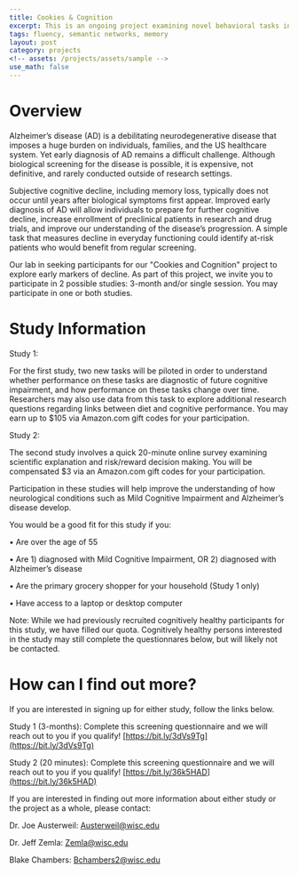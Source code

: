 ```yaml
---
title: Cookies & Cognition
excerpt: This is an ongoing project examining novel behavioral tasks in an aging population
tags: fluency, semantic networks, memory
layout: post
category: projects
<!-- assets: /projects/assets/sample -->
use_math: false
---
```


# Overview

 Alzheimer’s disease (AD) is a debilitating neurodegenerative disease that imposes a huge burden on individuals, families, and the US healthcare system. Yet early diagnosis of AD remains a difficult challenge. Although biological screening for the disease is possible, it is expensive, not definitive, and rarely conducted outside of research settings.

 Subjective cognitive decline, including memory loss, typically does not occur until years after biological symptoms first appear. Improved early diagnosis of AD will allow individuals to prepare for further cognitive decline, increase enrollment of preclinical patients in research and drug trials, and improve our understanding of the disease’s progression. A simple task that measures decline in everyday functioning could identify at-risk patients who would benefit from regular screening. 

 Our lab in seeking participants for our "Cookies and Cognition" project to explore early markers of decline. As part of this project, we invite you to participate in 2 possible studies: 3-month and/or single session. You may participate in one or both studies. 

# Study Information

Study 1: 

For the first study, two new tasks will be piloted in order to understand whether performance on these tasks are diagnostic of future cognitive impairment, and how performance on these tasks change over time. Researchers may also use data from this task to explore additional research questions regarding links between diet and cognitive performance. You may earn up to $105 via Amazon.com gift codes for your participation.

Study 2: 

The second study involves a quick 20-minute online survey examining scientific explanation and risk/reward decision making. You will be compensated $3 via an Amazon.com gift codes for your participation.

Participation in these studies will help improve the understanding of how neurological conditions such as Mild Cognitive Impairment and Alzheimer’s disease develop.

You would be a good fit for this study if you:

•	Are over the age of 55

•	Are 1) diagnosed with Mild Cognitive Impairment, OR 2) diagnosed with Alzheimer’s disease

•	Are the primary grocery shopper for your household (Study 1 only)

•	Have access to a laptop or desktop computer

Note: While we had previously recruited cognitively healthy participants for this study, we have filled our quota. Cognitively healthy persons interested in the study may still complete the questionnares below, but will likely not be contacted. 

# How can I find out more?

If you are interested in signing up for either study, follow the links below. 

Study 1 (3-months): Complete this screening questionnaire and we will reach out to you if you qualify!
[https://bit.ly/3dVs9Tg](https://bit.ly/3dVs9Tg)

Study 2 (20 minutes): Complete this screening questionnaire and we will reach out to you if you qualify!
[https://bit.ly/36k5HAD](https://bit.ly/36k5HAD)


If you are interested in finding out more information about either study or the project as a whole, please contact:

Dr. Joe Austerweil: Austerweil@wisc.edu

Dr. Jeff Zemla: Zemla@wisc.edu

Blake Chambers: Bchambers2@wisc.edu
